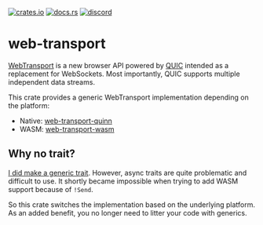 [![crates.io](https://img.shields.io/crates/v/web-transport)](https://crates.io/crates/web-transport)
[![docs.rs](https://img.shields.io/docsrs/web-transport)](https://docs.rs/web-transport)
[![discord](https://img.shields.io/discord/1124083992740761730)](https://discord.gg/FCYF3p99mr)

# web-transport

[WebTransport](https://developer.mozilla.org/en-US/docs/Web/API/WebTransport_API) is a new browser API powered by [QUIC](https://www.rfc-editor.org/rfc/rfc9000.html) intended as a replacement for WebSockets.
Most importantly, QUIC supports multiple independent data streams.

This crate provides a generic WebTransport implementation depending on the platform:

-   Native: [web-transport-quinn](../web-transport-quinn)
-   WASM: [web-transport-wasm](../web-transport-wasm)

## Why no trait?

[I did make a generic trait](https://docs.rs/webtransport-generic/latest/webtransport_generic/). However, async traits are quite problematic and difficult to use.
It shortly became impossible when trying to add WASM support because of `!Send`.

So this crate switches the implementation based on the underlying platform.
As an added benefit, you no longer need to litter your code with generics.
